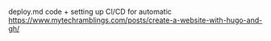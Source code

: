 deploy.md code +  setting up CI/CD for automatic 
https://www.mytechramblings.com/posts/create-a-website-with-hugo-and-gh/
